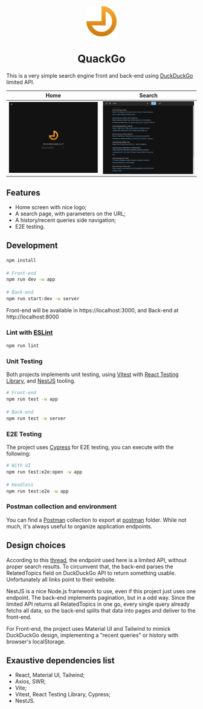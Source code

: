<div align="center">

  <img
    height="80"
    width="80"
    alt="ram"
    src="./app/public/logo.png"
  />

<h1>QuackGo</h1>
</div>

This is a very simple search engine front and back-end using [DuckDuckGo](https://duckduckgo.com/) limited API.

| Home                         | Search                           |
| ---------------------------- | -------------------------------- |
| ![Home Page](/docs/Home.png) | ![Search Page](/docs/Search.png) |

## Features

- Home screen with nice logo;
- A search page, with parameters on the URL;
- A history/recent queries side navigation;
- E2E testing.

## Development

```sh
npm install

# Front-end
npm run dev -w app

# Back-end
npm run start:dev -w server
```

Front-end will be available in https://localhost:3000, and Back-end at http://localhost:8000

### Lint with [ESLint](https://eslint.org/)

```sh
npm run lint
```

### Unit Testing

Both projects implements unit testing, using [Vitest](https://vitest.dev/) with [React Testing Library](https://testing-library.com/docs/react-testing-library/intro/), and [NestJS](https://nestjs.com/) tooling.

```sh
# Front-end
npm run test -w app

# Back-end
npm run test -w server
```

### E2E Testing

The project uses [Cypress](https://www.cypress.io/) for E2E testing, you can execute with the following:

```sh
# With UI
npm run test:e2e:open -w app

# Headless
npm run test:e2e -w app
```

### Postman collection and environment

You can find a [Postman](https://www.postman.com/downloads/) collection to export at [postman](./postman) folder. While not much, it's always useful to organize application endpoints.

## Design choices

According to this [thread](https://stackoverflow.com/questions/37012469/duckduckgo-api-getting-search-results), the endpoint used here is a limited API, without proper search results.
To circumvent that, the back-end parses the RelatedTopics field on DuckDuckGo API to return something usable. Unfortunately all links point to their website.

NestJS is a nice Node.js framework to use, even if this project just uses one endpoint. The back-end implements pagination, but in a odd way. Since the limited API returns all RelatedTopics in one go, every single query already fetchs all data, so the back-end splits that data into pages and deliver to the front-end.

For Front-end, the project uses Material UI and Tailwind to mimick DuckDuckGo design, implementing a "recent queries" or history with browser's localStorage.

## Exaustive dependencies list

- React, Material UI, Tailwind;
- Axios, SWR;
- Vite;
- Vitest, React Testing Library, Cypress;
- NestJS.